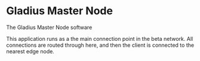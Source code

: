 # Gladius Master Node

The Gladius Master Node software

This application runs as a the main connection point in the beta network. All
connections are routed through here, and then the client is connected to the
nearest edge node.
